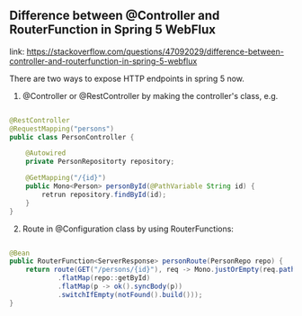 ## Difference between @Controller and RouterFunction in Spring 5 WebFlux

link: https://stackoverflow.com/questions/47092029/difference-between-controller-and-routerfunction-in-spring-5-webflux

There are two ways to expose HTTP endpoints in spring 5 now.

1. @Controller or @RestController by making the controller's class, e.g.

```java

@RestController
@RequestMapping("persons")
public class PersonController {

    @Autowired
    private PersonRepositorty repository;

    @GetMapping("/{id}")
    public Mono<Person> personById(@PathVariable String id) {
        retrun repository.findById(id);
    }
}

```

2. Route in @Configuration class by using RouterFunctions:

```java

@Bean
public RouterFunction<ServerResponse> personRoute(PersonRepo repo) {
    return route(GET("/persons/{id}"), req -> Mono.justOrEmpty(req.pathVariable("id"))
            .flatMap(repo::getById)
            .flatMap(p -> ok().syncBody(p))
            .switchIfEmpty(notFound().build()));
}
```
